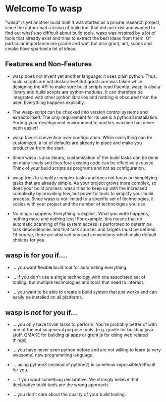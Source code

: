 Welcome To wasp
===============

"wasp" is yet another build tool! It was started as a private research project,
since the author had a vision of build tool that did not exist and wanted to find
out what's so difficult about build tools. wasp was inspired by a lot of tools
that already exist and tries to extract the best ideas from them. Of particular
importance are gradle and waf, but also grunt, ant, scons and cmake have
sparked a lot of ideas.

Features and Non-Features
-------------------------

 * wasp does not invent yet another language: it uses plain python.
   Thus, build scripts are not declarative! But great care was taken while
   designing the API to make sure build scripts read fluently.
   wasp is also a library and build scripts are python modules. It can
   therefore be integrated with other python libraries and nothing is
   obscured from the user. Everything happens explicitly.

 * The wasp-script can be checked into version control systems and
   extracts itself. The only requirement for its use is a python3
   installation. Porting your development environment to another machine
   has never been easier!

 * wasp favors convention over configuration. While everything can be customized,
   a lot of defaults are already in place and make you productive from the start.

 * Since wasp is also library, customization of the build tasks can be done
   on many levels and therefore existing code can be effectively reused. Think of
   your build scripts as programs and not as configuration.

 * wasp tries to simplify complex tasks and does not focus on simplifying tasks
   that are already simple. As your project grows more complex, so does your build process.
   wasp tries to keep up with the increased complexity by providing few, but powerful
   tools to simplify your build process.
   Since wasp is not limited to a specific set of technologies, it scales with
   your project and the number of technologies you use.

 * No magic happens: Everything is explicit. What you write happens,
   nothing more and nothing less! For example, this means that no automatic
   scanning of file system access is performed to determine task dependencies and
   that task sources and targets must be defined. Of course, there are abstractions
   and conventions which make default choices for you.


wasp is for you if....
----------------------

 * ... you want flexible build tool for automating everything

 * ... if you don't use a single technology with one associated set of tooling,
    but multiple technologies and tools that need to interact.

 * ... you want to be able to create a build system that *just works* and can
    easily be installed on all platforms.


wasp is *not* for you if...
----------------------------

 * ... you only have trivial tasks to perform. You're probably better of with one
 of the not so general purpose tools. (e.g. gradle for building java stuff,
 QMAKE for building qt apps or grunt.js for doing web related things)

 * ... you have never seen python before and are not willing to
    learn (a very awesome) new programming language.

 * ... using python3 (instead of python2) is somehow impossible/difficult for you.

 * ... if you want something declarative. We strongly believe that declarative
 build tools are the wrong approach.

 * ... you don't care about the quality of your build tooling.
